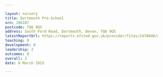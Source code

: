 ```yaml
---

layout: nursery
title: Dartmouth Pre-School
urn: 106107
postcode: TQ6 9QS
address: South Ford Road, Dartmouth, Devon, TQ6 9QS
latestReportUrl: https://reports.ofsted.gov.uk/provider/files/2470848/urn/106107.pdf
teaching: 0
development: 0
leadership: 2
outcomes: 0
overall: 2
date: 6 March 2015

---
```

